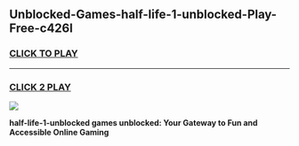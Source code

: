 
## Unblocked-Games-half-life-1-unblocked-Play-Free-c426l
<h3>
<a href="https://premium76.site?title=half-life-1-unblocked&ref=10A">CLICK TO PLAY</a></h3>
<hr>

<h3>
<a href="https://premium76.site?title=half-life-1-unblocked&ref=10A">CLICK 2 PLAY</a>
  
</h3>

<a href="https://premium76.site?title=half-life-1-unblocked&ref=10A"><img src="https://clearcache.store/games.png"></a>


**half-life-1-unblocked games unblocked: Your Gateway to Fun and Accessible Online Gaming**
